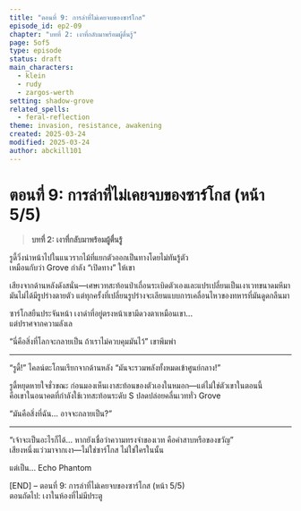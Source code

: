 ```yaml
---
title: "ตอนที่ 9: การล่าที่ไม่เคยจบของซาร์โกส"
episode_id: ep2-09
chapter: "บทที่ 2: เงาที่กลับมาพร้อมผู้ตื่นรู้"
page: 5of5
type: episode
status: draft
main_characters:
  - klein
  - rudy
  - zargos-werth
setting: shadow-grove
related_spells:
  - feral-reflection
theme: invasion, resistance, awakening
created: 2025-03-24
modified: 2025-03-24
author: abckill101
---
```


# ตอนที่ 9: การล่าที่ไม่เคยจบของซาร์โกส (หน้า 5/5)

> **บทที่ 2: เงาที่กลับมาพร้อมผู้ตื่นรู้**  


รูดี้วิ่งนำหน้าไปในแนวรากไม้ที่แยกตัวออกเป็นทางโดยไม่ทันรู้ตัว  
เหมือนกับว่า Grove กำลัง “เปิดทาง” ให้เขา

เสียงจากด้านหลังดังสนั่น—เศษเวทสะท้อนป่าเถื่อนระเบิดตัวเองและแปรเปลี่ยนเป็นเงาเวทขนาดมหึมา  
มันไม่ได้มีรูปร่างตายตัว แต่ทุกครั้งที่เปลี่ยนรูปร่างจะเลียนแบบการเคลื่อนไหวของทหารที่มันดูดกลืนมา

ซาร์โกสยืนประจันหน้า เงาดำที่อยู่ตรงหน้าเขามีดวงตาเหมือนเขา...  
แต่ปราศจากความลังเล

“นี่คือสิ่งที่โลกจะกลายเป็น ถ้าเราไม่ควบคุมมันไว้” เขาพึมพำ

---

“รูดี้!” ไคลน์ตะโกนเรียกจากด้านหลัง “มันจะรวมพลังทั้งหมดเข้าศูนย์กลาง!”

รูดี้หยุดหายใจชั่วขณะ ก่อนมองเห็นเงาสะท้อนของตัวเองในหมอก—แต่ไม่ใช่ตัวเขาในตอนนี้  
คือเขาในอนาคตที่กำลังใช้เวทสะท้อนระดับ S ปลดปล่อยคลื่นเวททั่ว Grove

“มันคือสิ่งที่ฉัน... อาจจะกลายเป็น?”

---

“เจ้าจะเป็นอะไรก็ได้... หากยังเชื่อว่าความทรงจำของเวท คือคำสาบหรือของขวัญ”  
เสียงหนึ่งแว่วมาจากเงา—ไม่ใช่ซาร์โกส ไม่ใช่ใครในนั้น

แต่เป็น... Echo Phantom

[END] – ตอนที่ 9: การล่าที่ไม่เคยจบของซาร์โกส (หน้า 5/5)  
ตอนถัดไป: เงาในห้องที่ไม่มีประตู
